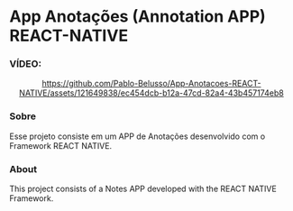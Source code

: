 # App Anotações (Annotation APP) REACT-NATIVE

### VÍDEO:

<div align="center">

https://github.com/Pablo-Belusso/App-Anotacoes-REACT-NATIVE/assets/121649838/ec454dcb-b12a-47cd-82a4-43b457174eb8

</div>

### Sobre

Esse projeto consiste em um APP de Anotações desenvolvido com o Framework REACT NATIVE.

### About

This project consists of a Notes APP developed with the REACT NATIVE Framework.
